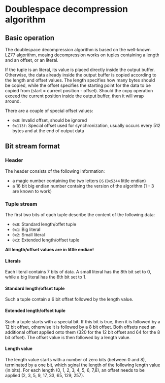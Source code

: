 # Doublespace decompression algorithm

## Basic operation

The doublespace decompression algorithm is based on the well-known LZ77 algorithm,
meaing decompression works on tuples containing a length and an offset, or an literal.

If the tuple is an literal, its value is placed directly inside the output buffer. Otherwise,
the data already inside the output buffer is copied according to the length and offset values.
The length specifies how many bytes should be copied, while the offset specifies the starting
point for the data to be copied from (start = current position - offset).
Should the copy operation exceed the current position inside the output buffer, then it will
wrap around.

There are a couple of special offset values:
* `0x0`: Invalid offset, should be ignored
* `0x113f`: Special offset used for synchronization, usually occurs every 512 bytes and at the
            end of output data

## Bit stream format

### Header

The header consists of the following information:
* a magic number containing the two letters `DS` (`0x5344` little endian)
* a 16 bit big endian number containg the version of the algorithm (1 - 3 are known to work)

### Tuple stream

The first two bits of each tuple describe the content of the following data:
* `0x0`: Standard length/offet tuple
* `0x1`: Big literal
* `0x2`: Small literal
* `0x3`: Extended length/offset tuple

**All length/offset values are in little endian!**

#### Literals

Each literal contains 7 bits of data. A small literal has the 8th bit set to 0, while a big
literal has the 8th bit set to 1.

#### Standard length/offset tuple

Such a tuple contain a 6 bit offset followed by the length value.

#### Extended length/offset tuple

Such a tuple starts with a special bit. If this bit is true, then it is followed by a 12 bit offset,
otherwise it is followed by a 8 bit offset. Both offsets need an additional offset applied onto them
(320 for the 12 bit offset and 64 for the 8 bit offset). The offset value is then followed by a length
value.

#### Length value

The length value starts with a number of zero bits (between 0 and 8), terminated by a one bit, which sginal the length of the following length value (in bits). For each length (0, 1, 2, 3, 4, 5, 6, 7,8), an offset needs to be applied (2, 3, 5, 9, 17, 33, 65, 129, 257).

